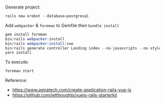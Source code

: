 Generate project:
```s
rails new erobot --database=postgresql
```

Add `webpacker` & `foreman` to Gemfile then `bundle install`

```s
gem install foreman
bin/rails webpacker:install
bin/rails webpacker:install:vue
bin/rails generate controller Landing index --no-javascripts --no-stylesheets --no-helper --no-assets --no-fixture
yarn install
```

To execute:
```s
foreman start 
```

Reference:
- https://www.agiratech.com/create-application-rails-vue-js
- https://github.com/jetthoughts/vuejs-rails-starterkit